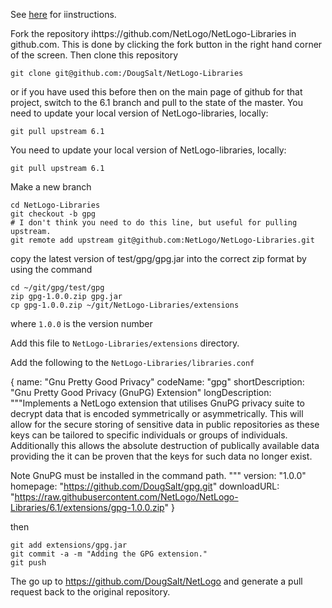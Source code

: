 See [here](https://github.com/NetLogo/NetLogo-Libraries#netlogo-libraries) for iinstructions.

Fork the repository ihttps://github.com/NetLogo/NetLogo-Libraries in github.com. This is done by clicking the fork button in the right hand corner of the screen. Then clone this repository

```
git clone git@github.com:/DougSalt/NetLogo-Libraries
```

or if you have used this before then on the main page of github for that
project, switch to the 6.1 branch and pull to the state of the master.
You need to update your local version of NetLogo-libraries, locally:

```
git pull upstream 6.1
```

You need to update your local version of NetLogo-libraries, locally:

```
git pull upstream 6.1
```

Make a new branch

```
cd NetLogo-Libraries
git checkout -b gpg
# I don't think you need to do this line, but useful for pulling upstream.
git remote add upstream git@github.com:NetLogo/NetLogo-Libraries.git
```

copy the latest version of test/gpg/gpg.jar into the correct zip format
by using the command

```
cd ~/git/gpg/test/gpg
zip gpg-1.0.0.zip gpg.jar
cp gpg-1.0.0.zip ~/git/NetLogo-Libraries/extensions
```

where `1.0.0` is the version number

Add this file to `NetLogo-Libraries/extensions` directory.

Add the following to the `NetLogo-Libraries/libraries.conf`


{
    name: "Gnu Pretty Good Privacy"
    codeName: "gpg"
    shortDescription: "Gnu Pretty Good Privacy (GnuPG) Extension"
    longDescription: """Implements a NetLogo extension that utilises GnuPG privacy suite to decrypt data that is encoded symmetrically or asymmetrically.  This will allow for the secure storing of sensitive data in public repositories as these keys can be tailored to specific individuals or groups of individuals.  Additionally this allows the absolute destruction of publically available data providing the it can be proven that the keys for such data no longer exist.

Note GnuPG must be installed in the command path.
"""
    version: "1.0.0"
    homepage: "https://github.com/DougSalt/gpg.git"
    downloadURL: "https://raw.githubusercontent.com/NetLogo/NetLogo-Libraries/6.1/extensions/gpg-1.0.0.zip"
}

then

```
git add extensions/gpg.jar
git commit -a -m "Adding the GPG extension."
git push
```

The go up to https://github.com/DougSalt/NetLogo and generate a pull request back to the original repository.

